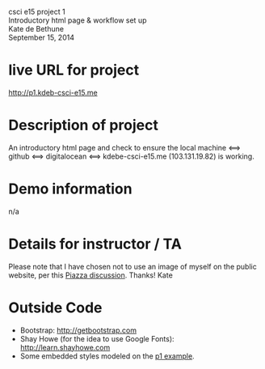 csci e15 project 1 <br />
Introductory html page & workflow set up <br />
Kate de Bethune <br />
September 15, 2014 <br />

# live URL for project
http://p1.kdeb-csci-e15.me

# Description of project
An introductory html page and check to ensure the
local machine <==> github <==> digitalocean <==> kdebe-csci-e15.me (103.131.19.82) is working.

# Demo information
n/a

# Details for instructor / TA
Please note that I have chosen not to use an image of myself on the public website, per
this <a href="https://piazza.com/class/hykay018bam4zp?cid=84">Piazza discussion</a>. Thanks! Kate

# Outside Code
* Bootstrap: <a href="http://getbootstrap.com">http://getbootstrap.com</a>
* Shay Howe (for the idea to use Google Fonts): <a href="http://learn.shayhowe.com">http://learn.shayhowe.com</a>
* Some embedded styles modeled on the <a href="http://p1.dwa15.com">p1 example</a>.

